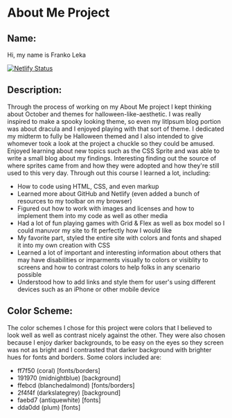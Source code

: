 # About Me Project

## Name:
Hi, my name is Franko Leka

[![Netlify Status](https://api.netlify.com/api/v1/badges/b6c9a18d-34a5-446d-8885-8104fa258aea/deploy-status)](https://app.netlify.com/sites/about-me-frankoleka/deploys)

## Description:
Through the process of working on my About Me project I kept thinking about October and themes for halloween-like-aesthetic. I was really inspired to make a spooky looking theme, so even my litlpsum blog portion was about dracula and I enjoyed playing with that sort of theme. I dedicated my midterm to fully be Halloween themed and I also intended to give whomever took a look at the project a chuckle so they could be amused. 
Enjoyed learning about new topics such as the CSS Sprite and was able to write a small blog about my findings. Interesting finding out the source of where sprites came from and how they were adopted and how they're still used to this very day.
Through out this course I learned a lot, including:
- How to code using HTML, CSS, and even markup
- Learned more about GitHub and Netlify (even added a bunch of resources to my toolbar on my browser)
- Figured out how to work with images and licenses and how to implement them into my code as well as other media
- Had a lot of fun playing games with Grid & Flex as well as box model so I could manuvor my site to fit perfectly how I would like
- My favorite part, styled the entire site with colors and fonts and shaped it into my own creation with CSS
- Learned a lot of important and interesting information about others that may have disabilities or imparments visually to colors or visiblity to screens and how to contrast colors to help folks in any scenario possible
- Understood how to add links and style them for user's using different devices such as an iPhone or other mobile device

## Color Scheme:
The color schemes I chose for this project were colors that I believed to look well as well as contrast nicely against the other. They were also chosen because I enjoy darker backgrounds, to be easy on the eyes so they screen was not as bright and I contrasted that darker background with brighter hues for fonts and borders. Some colors included are:
- ff7f50 (coral) [fonts/borders]
- 191970 (midnightblue) [background]
- ffebcd (blanchedalmond) [fonts/borders]
- 2f4f4f (darkslategrey) [background]
- faebd7 (antiquewhite) [fonts]
- dda0dd (plum) [fonts]